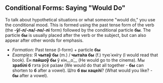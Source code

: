 ## Conditional Forms: Saying "Would Do"

To talk about hypothetical situations or what someone "would do," you use the conditional mood. This is formed using the past tense form of the verb (the __-ў/-л/-ла/-ло/-лі__ form) followed by the conditional particle __бы__. The particle __бы__ is usually placed after the verb or the subject, but can also appear after other words for emphasis.

*   _Formation:_ Past tense (l-form) + particle __бы__
*   _Examples:_ Я __чыта́ў бы__ (m.) / __чыта́ла бы__ (f.) тую́ кнíгу (I would read that book). Ён __пайшо́ў бы__ ў кін__о́__ (He would go to the cinema). Мы __зрабі́лі б__ гэта ўсё ра́зам (We would do that all together - __бы__ can shorten to __б__ after a vowel). Што __б вы хаце́лі__? (What would you like? - __бы__ after a vowel).